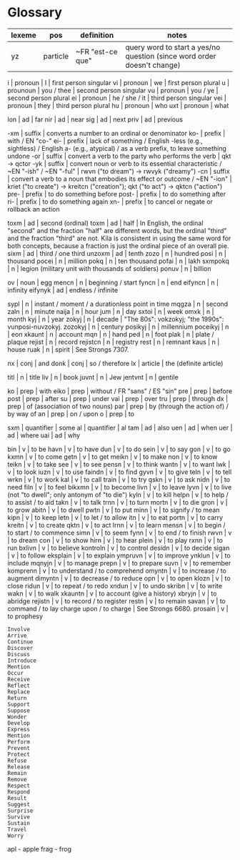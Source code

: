 # Glossary

lexeme | pos | definition | notes
--- | --- | --- | ---
yz | particle | ~FR "est-ce que" | query word to start a yes/no question (since word order doesn't change)

i | pronoun | I | first person singular
vi | pronoun | we | first person plural
u | prounoun | you / thee | second person singular
vu | pronoun | you / ye | second person plural
ei | pronoun | he / she / it | third person singular
vei | pronoun | they | third person plural
hu | pronoun | who
uxt | pronoun | what

lon | ad | far
nir | ad | near
sig | ad | next
priv | ad | previous

-xm | suffix | converts a number to an ordinal or denominator
ko- | prefix | with / EN "co-"
ei- | prefix | lack of something / English -less (e.g., sightless) / English a- (e.g., atypical) / as a verb prefix, to leave something undone
-or | suffix | convert a verb to the party who performs the verb | qkt -> qctor 
-yk | suffix | convert noun or verb to its essential characteristic / ~EN "-ish" / ~EN "-ful" | rwvn ("to dream") -> rwvyk ("dreamy")
-cn | suffix | convert a verb to a noun that embodies its effect or outcome / ~EN "-ion" | kriet ("to create") -> kreitcn ("creation"); qkt ("to act") -> qktcn ("action")
pre- | prefix | to do something before
post- | prefix | to do something after
ri- | prefix | to do something again
xn- | prefix | to cancel or negate or rollback an action

toxm | ad | second (ordinal)
toxm | ad | half | In English, the ordinal "second" and the fraction "half" are different words, but the ordinal "third" and the fraction "third" are not. Kila is consistent in using the same word for both concepts, because a fraction is just the ordinal piece of an overall pie.
sixm | ad | third / one third
unzoxm | ad | tenth
zozo | n | hundred
posi | n | thousand
pocei | n | million
pokq | n | ten thousand
pofai | n | lakh
sxmpokq | n | legion (military unit with thousands of soldiers)
ponuv | n | billion

ov | noun | egg
mencn | n | beginning / start
fyncn | n | end
eifyncn | n | infinity
eifynyk | ad | endless / infinite

sypl | n | instant / moment / a durationless point in time
mqgza | n | second 
zaln | n | minute
naija | n | hour
jum | n | day
sxtoi | n | week
omxk | n | month
kyj | n | year
zokyj | n | decade | "The 80s": vokzokyj; "the 1990s": vunposi-nuvzokyj.
zozokyj | n | century
posikyj | n | millennium
poceikyj | n | eon
xkaunt | n | account
mqn | n | hand
ped | n | foot
plak | n | plate / plaque
rejist | n | record
rejistcn | n | registry
rest | n | remnant
kaus | n | house
ruak | n | spirit | See Strongs 7307.


nx | conj | and
donk | conj | so / therefore
lx | article | the (definite article)


titl | n | title
liv | n | book
juvnt | n | Jew
jentvnt | n | gentile

ko | prep | with
eiko | prep | without / FR "sans" / ES "sin"
pre | prep | before
post | prep | after
su | prep | under
vai | prep | over
tru | prep | through
dx | prep | of (association of two nouns)
par | prep | by (through the action of) / by way of
an | prep | on / upon
o | prep | to

sxm | quantifier | some
al | quantifier | al
tam | ad | also
uen | ad | when
uer | ad | where
uai | ad | why


bin | v | to be
havn | v | to have
dun | v | to do
sein | v | to say
gon | v | to go
kxmn | v | to come
getn | v | to get
meikn | v | to make
non | v | to know
teikn | v | to take
see | v | to see
pensn | v | to think
wantn | v | to want
lwk | v | to look
iuzn | v | to use
faindn | v | to find
gyvn | v | to give
teln | v | to tell
wrkn | v | to work
kal | v | to call
train | v | to try
qskn | v | to ask
nidn | v | to need
filn | v | to feel
bikxmn | v | to become
livn | v | to leave
lyvn | v | to live (not "to dwell"; only antonym of "to die")
kyln | v | to kill
helpn | v | to help / to assist / to aid
takn | v | to talk
trnn | v | to turn
mortn | v | to die
gron | v | to grow
abitn | v | to dwell
pwtn | v | to put
minn | v | to signify / to mean
kipn | v | to keep
letn | v | to let / to allow
itn | v | to eat
portn | v | to carry
kreitn | v | to create
qktn | v | to act
lrnn | v | to learn
mensn | v | to begin / to start / to commence
simn | v | to seem
fynn | v | to end / to finish 
rwvn | v | to dream
con | v | to show
hirn | v | to hear
plein | v | to play
rxnn | v | to run
bxlivn | v | to believe
kontroln | v | to control
desidn | v | to decide
sigan | v | to follow
eksplain | v | to explain
ympruvn | v | to improve
ynklun | v | to include
mqnyjn | v | to manage
prepn | v | to prepare
suvn | v | to remember
komprenn | v | to understand / to comprehend
omyntn | v | to increase / to augment
dimyntn | v | to decrease / to reduce
opn | v | to open
klozn | v | to close
ridun | v | to repeat / to redo
xndun | v | to undo
skribn | v | to write
wakn | v | to walk
xkauntn | v | to account (give a history)
xbryjn | v | to abridge
rejistn | v | to record / to register
restn | v | to remain
savan | v | to command / to lay charge upon / to charge | See Strongs 6680.
prosain | v | to prophesy

    Involve
    Arrive
    Continue
    Discover
    Discuss
    Introduce
    Mention
    Occur
    Receive
    Reflect
    Replace
    Return
    Support
    Suppose
    Wonder
    Develop
    Express
    Mention
    Perform
    Prevent
    Protect
    Refuse
    Release
    Remain
    Remove
    Respect
    Respond
    Result
    Suggest
    Surprise
    Survive
    Sustain
    Travel
    Worry




apl - apple
frag - frog

